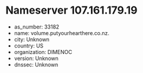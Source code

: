 # Nameserver 107.161.179.19

* as_number: 33182
* name: volume.putyourhearthere.co.nz.
* city: Unknown
* country: US
* organization: DIMENOC
* version: Unknown
* dnssec: Unknown

